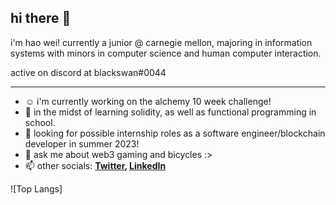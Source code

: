 ## hi there 👋

i'm hao wei! currently a junior @ carnegie mellon, majoring in information systems with minors in computer science and human computer interaction.

active on discord at blackswan#0044

---

- ☺️ i'm currently working on the alchemy 10 week challenge! 
- 🌱 in the midst of learning solidity, as well as functional programming in school. 
- 👯 looking for possible internship roles as a software engineer/blockchain developer in summer 2023!
- 💬 ask me about web3 gaming and bicycles :>
- 📫 other socials:
  **[Twitter](https://twitter.com/blackswan8435), [LinkedIn](https://www.linkedin.com/in/fuhaowei/)**

![Top Langs]
